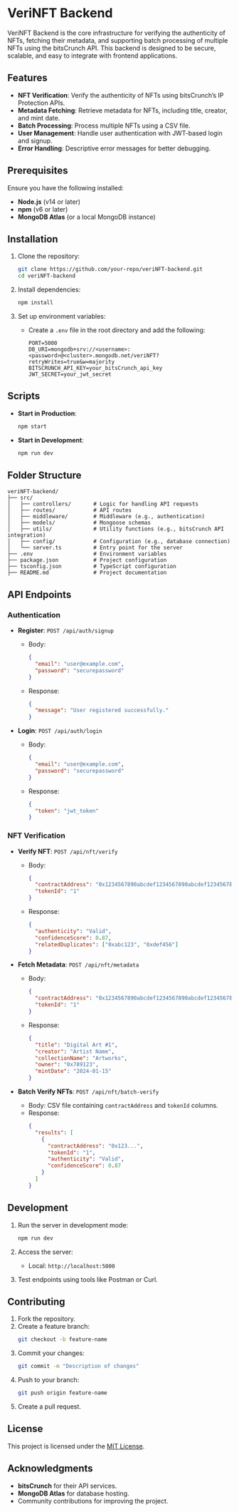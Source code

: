 # VeriNFT Backend

VeriNFT Backend is the core infrastructure for verifying the authenticity of NFTs, fetching their metadata, and supporting batch processing of multiple NFTs using the bitsCrunch API. This backend is designed to be secure, scalable, and easy to integrate with frontend applications.

## Features

- **NFT Verification**: Verify the authenticity of NFTs using bitsCrunch’s IP Protection APIs.
- **Metadata Fetching**: Retrieve metadata for NFTs, including title, creator, and mint date.
- **Batch Processing**: Process multiple NFTs using a CSV file.
- **User Management**: Handle user authentication with JWT-based login and signup.
- **Error Handling**: Descriptive error messages for better debugging.

## Prerequisites

Ensure you have the following installed:

- **Node.js** (v14 or later)
- **npm** (v6 or later)
- **MongoDB Atlas** (or a local MongoDB instance)

## Installation

1. Clone the repository:

   ```bash
   git clone https://github.com/your-repo/veriNFT-backend.git
   cd veriNFT-backend
   ```

2. Install dependencies:

   ```bash
   npm install
   ```

3. Set up environment variables:

   - Create a `.env` file in the root directory and add the following:
     ```plaintext
     PORT=5000
     DB_URI=mongodb+srv://<username>:<password>@<cluster>.mongodb.net/veriNFT?retryWrites=true&w=majority
     BITSCRUNCH_API_KEY=your_bitsCrunch_api_key
     JWT_SECRET=your_jwt_secret
     ```

## Scripts

- **Start in Production**:
  ```bash
  npm start
  ```
- **Start in Development**:
  ```bash
  npm run dev
  ```

## Folder Structure

```plaintext
veriNFT-backend/
├── src/
│   ├── controllers/       # Logic for handling API requests
│   ├── routes/            # API routes
│   ├── middleware/        # Middleware (e.g., authentication)
│   ├── models/            # Mongoose schemas
│   ├── utils/             # Utility functions (e.g., bitsCrunch API integration)
│   ├── config/            # Configuration (e.g., database connection)
│   └── server.ts          # Entry point for the server
├── .env                   # Environment variables
├── package.json           # Project configuration
├── tsconfig.json          # TypeScript configuration
├── README.md              # Project documentation
```

## API Endpoints

### Authentication

- **Register**: `POST /api/auth/signup`

  - Body:
    ```json
    {
      "email": "user@example.com",
      "password": "securepassword"
    }
    ```
  - Response:
    ```json
    {
      "message": "User registered successfully."
    }
    ```

- **Login**: `POST /api/auth/login`

  - Body:
    ```json
    {
      "email": "user@example.com",
      "password": "securepassword"
    }
    ```
  - Response:
    ```json
    {
      "token": "jwt_token"
    }
    ```

### NFT Verification

- **Verify NFT**: `POST /api/nft/verify`

  - Body:
    ```json
    {
      "contractAddress": "0x1234567890abcdef1234567890abcdef12345678",
      "tokenId": "1"
    }
    ```
  - Response:
    ```json
    {
      "authenticity": "Valid",
      "confidenceScore": 0.87,
      "relatedDuplicates": ["0xabc123", "0xdef456"]
    }
    ```

- **Fetch Metadata**: `POST /api/nft/metadata`

  - Body:
    ```json
    {
      "contractAddress": "0x1234567890abcdef1234567890abcdef12345678",
      "tokenId": "1"
    }
    ```
  - Response:
    ```json
    {
      "title": "Digital Art #1",
      "creator": "Artist Name",
      "collectionName": "Artworks",
      "owner": "0x789123",
      "mintDate": "2024-01-15"
    }
    ```

- **Batch Verify NFTs**: `POST /api/nft/batch-verify`

  - Body: CSV file containing `contractAddress` and `tokenId` columns.
  - Response:
    ```json
    {
      "results": [
        {
          "contractAddress": "0x123...",
          "tokenId": "1",
          "authenticity": "Valid",
          "confidenceScore": 0.87
        }
      ]
    }
    ```

## Development

1. Run the server in development mode:

   ```bash
   npm run dev
   ```

2. Access the server:

   - Local: `http://localhost:5000`

3. Test endpoints using tools like Postman or Curl.

## Contributing

1. Fork the repository.
2. Create a feature branch:
   ```bash
   git checkout -b feature-name
   ```
3. Commit your changes:
   ```bash
   git commit -m "Description of changes"
   ```
4. Push to your branch:
   ```bash
   git push origin feature-name
   ```
5. Create a pull request.

## License

This project is licensed under the [MIT License](LICENSE).

## Acknowledgments

- **bitsCrunch** for their API services.
- **MongoDB Atlas** for database hosting.
- Community contributions for improving the project.
